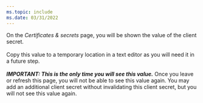 ```yaml
---
ms.topic: include
ms.date: 03/31/2022
---
```

On the *Certificates & secrets* page, you will be shown the value of the client secret.<br>
<br>
Copy this value to a temporary location in a text editor as you will need it in a future step.<br>
<br>
***IMPORTANT: This is the only time you will see this value.***  Once you leave or refresh this page, you will not be able to see this value again.  You may add an additional client secret without invalidating this client secret, but you will not see this value again.
